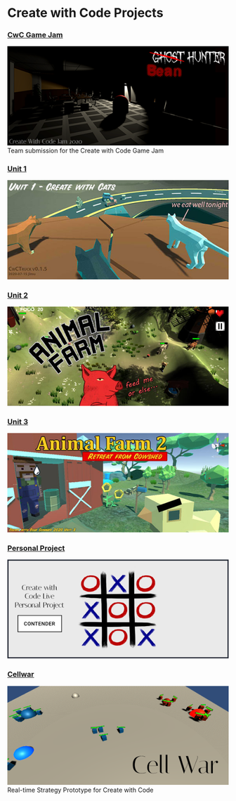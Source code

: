 # Create with Code Projects

### [CwC Game Jam](cwcsecret/index.html)
[![CwCJam](/images/cwcjam_splash_572x256.png)](cwcsecret/index.html)<br>
Team submission for the Create with Code Game Jam
### [Unit 1](CwCTruck_0_1_5/index.html)
[![Unit 1](/images/unit1_splash_572x256.jpg)](CwCTruck_0_1_5/index.html)
### [Unit 2](CwCAnimalFarm/index.html)
[![Unit 2](/images/af1_splash_572x256.jpg)](CwCAnimalFarm/index.html)

### [Unit 3](CwCCowshed/index.html)
[![Unit 3](/images/af2_splash_572x256.jpg)](CwCCowshed/index.html)

### [Personal Project](https://connect.unity.com/p/tic-tac-toe-7)
[![TicTacToe](/images/tictactoe_splash_572x256.png)](https://connect.unity.com/p/tic-tac-toe-7)

### [Cellwar](Cellwar/index.html)
[![Cellwar](/images/cellwar_splash_572x256.png)](Cellwar/index.html)<br>
Real-time Strategy Prototype for Create with Code
